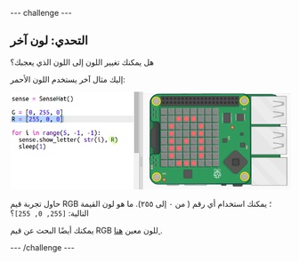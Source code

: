 \--- challenge \---

## التحدي: لون آخر

هل يمكنك تغيير اللون إلى اللون الذي يعجبك؟

إليك مثال آخر يستخدم اللون الأحمر:

![لقطة شاشة](images/timer-red.png)

حاول تجربة قيم RGB ؛ يمكنك استخدام أي رقم ( من ٠ إلى ٢٥٥). ما هو لون القيمة التالية: `[255, 0, 255]`؟

يمكنك أيضًا البحث عن قيم RGB للون معين <a href="http://jumpto.cc/colours" target="_blank"> هنا </a>.

\--- /challenge \---